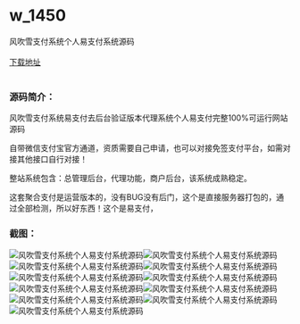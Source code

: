 # w_1450
风吹雪支付系统个人易支付系统源码
<br/></br>
[下载地址](https://www.uuid2.com/1450.html "下载地址")
<br/></br>
<h3>源码简介：</h3>
<p>风吹雪支付系统易支付去后台验证版本代理系统个人易支付完整100%可运行网站源码<p>
<p>自带微信支付宝官方通道，资质需要自己申请，也可以对接免签支付平台，如需对接其他接口自行对接！<p>
<p>整站系统包含：总管理后台，代理功能，商户后台，该系统成熟稳定。<p>
<p>这套聚合支付是运营版本的，没有BUG没有后门，这个是直接服务器打包的，通过全部检测，所以好东西！这个是易支付，<p>
<h3>截图：</h3>
<img src="https://www.uuid2.com/wp-content/uploads/img/202108/76ba95c343.png" alt="风吹雪支付系统个人易支付系统源码"><img src="https://www.uuid2.com/wp-content/uploads/img/202108/779e628209.png" alt="风吹雪支付系统个人易支付系统源码"><img src="https://www.uuid2.com/wp-content/uploads/img/202108/8392439792.png" alt="风吹雪支付系统个人易支付系统源码"><img src="https://www.uuid2.com/wp-content/uploads/img/202108/8392439693.png" alt="风吹雪支付系统个人易支付系统源码"><img src="https://www.uuid2.com/wp-content/uploads/img/202108/c691b87428.png" alt="风吹雪支付系统个人易支付系统源码"><img src="https://www.uuid2.com/wp-content/uploads/img/202108/ca346ea166.png" alt="风吹雪支付系统个人易支付系统源码"><img src="https://www.uuid2.com/wp-content/uploads/img/202108/fb97fa2840.png" alt="风吹雪支付系统个人易支付系统源码"><img src="https://www.uuid2.com/wp-content/uploads/img/202108/fb97fa2171.png" alt="风吹雪支付系统个人易支付系统源码"><img src="https://www.uuid2.com/wp-content/uploads/img/202108/492d52e784.png" alt="风吹雪支付系统个人易支付系统源码"><img src="https://www.uuid2.com/wp-content/uploads/img/202108/461f5f7606.png" alt="风吹雪支付系统个人易支付系统源码"><img src="https://www.uuid2.com/wp-content/uploads/img/202108/6f31683958.png" alt="风吹雪支付系统个人易支付系统源码">
